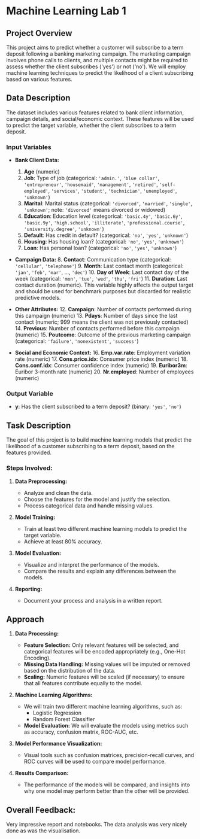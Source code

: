 # Machine Learning Lab 1

## Project Overview

This project aims to predict whether a customer will subscribe to a term deposit following a banking marketing campaign. The marketing campaign involves phone calls to clients, and multiple contacts might be required to assess whether the client subscribes ('yes') or not ('no'). We will employ machine learning techniques to predict the likelihood of a client subscribing based on various features.

## Data Description

The dataset includes various features related to bank client information, campaign details, and social/economic context. These features will be used to predict the target variable, whether the client subscribes to a term deposit.

### Input Variables

- **Bank Client Data:**
  1. **Age** (numeric)
  2. **Job**: Type of job (categorical: `'admin.'`, `'blue collar'`, `'entrepreneur'`, `'housemaid'`, `'management'`, `'retired'`, `'self-employed'`, `'services'`, `'student'`, `'technician'`, `'unemployed'`, `'unknown'`)
  3. **Marital**: Marital status (categorical: `'divorced'`, `'married'`, `'single'`, `'unknown'`; note: `'divorced'` means divorced or widowed)
  4. **Education**: Education level (categorical: `'basic.4y'`, `'basic.6y'`, `'basic.9y'`, `'high.school'`, `'illiterate'`, `'professional.course'`, `'university.degree'`, `'unknown'`)
  5. **Default**: Has credit in default? (categorical: `'no'`, `'yes'`, `'unknown'`)
  6. **Housing**: Has housing loan? (categorical: `'no'`, `'yes'`, `'unknown'`)
  7. **Loan**: Has personal loan? (categorical: `'no'`, `'yes'`, `'unknown'`)

- **Campaign Data:**
  8. **Contact**: Communication type (categorical: `'cellular'`, `'telephone'`)
  9. **Month**: Last contact month (categorical: `'jan'`, `'feb'`, `'mar'`, ..., `'dec'`)
  10. **Day of Week**: Last contact day of the week (categorical: `'mon'`, `'tue'`, `'wed'`, `'thu'`, `'fri'`)
  11. **Duration**: Last contact duration (numeric). This variable highly affects the output target and should be used for benchmark purposes but discarded for realistic predictive models.

- **Other Attributes:**
  12. **Campaign**: Number of contacts performed during this campaign (numeric)
  13. **Pdays**: Number of days since the last contact (numeric; 999 means the client was not previously contacted)
  14. **Previous**: Number of contacts performed before this campaign (numeric)
  15. **Poutcome**: Outcome of the previous marketing campaign (categorical: `'failure'`, `'nonexistent'`, `'success'`)

- **Social and Economic Context:**
  16. **Emp.var.rate**: Employment variation rate (numeric)
  17. **Cons.price.idx**: Consumer price index (numeric)
  18. **Cons.conf.idx**: Consumer confidence index (numeric)
  19. **Euribor3m**: Euribor 3-month rate (numeric)
  20. **Nr.employed**: Number of employees (numeric)

### Output Variable

- **y**: Has the client subscribed to a term deposit? (binary: `'yes'`, `'no'`)

## Task Description

The goal of this project is to build machine learning models that predict the likelihood of a customer subscribing to a term deposit, based on the features provided.

### Steps Involved:

1. **Data Preprocessing:**
   - Analyze and clean the data.
   - Choose the features for the model and justify the selection.
   - Process categorical data and handle missing values.

2. **Model Training:**
   - Train at least two different machine learning models to predict the target variable.
   - Achieve at least 80% accuracy.

3. **Model Evaluation:**
   - Visualize and interpret the performance of the models.
   - Compare the results and explain any differences between the models.

4. **Reporting:**
   - Document your process and analysis in a written report.

## Approach

1. **Data Processing:**
   - **Feature Selection:** Only relevant features will be selected, and categorical features will be encoded appropriately (e.g., One-Hot Encoding).
   - **Missing Data Handling:** Missing values will be imputed or removed based on the distribution of the data.
   - **Scaling:** Numeric features will be scaled (if necessary) to ensure that all features contribute equally to the model.

2. **Machine Learning Algorithms:**
   - We will train two different machine learning algorithms, such as:
     - Logistic Regression
     - Random Forest Classifier
   - **Model Evaluation:** We will evaluate the models using metrics such as accuracy, confusion matrix, ROC-AUC, etc.

3. **Model Performance Visualization:**
   - Visual tools such as confusion matrices, precision-recall curves, and ROC curves will be used to compare model performance.

4. **Results Comparison:**
   - The performance of the models will be compared, and insights into why one model may perform better than the other will be provided.


## Overall Feedback:
Very impressive report and notebooks. 
The data analysis was very nicely done as was the visualisation. 